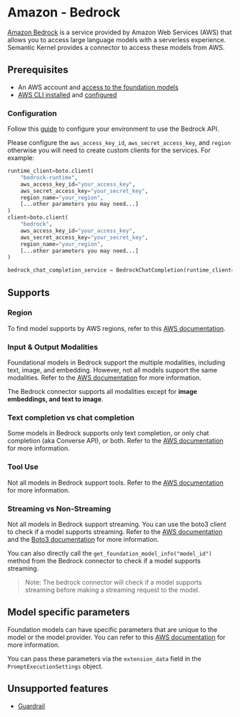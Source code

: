 # Amazon - Bedrock

[Amazon Bedrock](https://docs.aws.amazon.com/bedrock/latest/userguide/what-is-bedrock.html) is a service provided by Amazon Web Services (AWS) that allows you to access large language models with a serverless experience. Semantic Kernel provides a connector to access these models from AWS.

## Prerequisites

- An AWS account and [access to the foundation models](https://docs.aws.amazon.com/bedrock/latest/userguide/model-access-permissions.html)
- [AWS CLI installed](https://docs.aws.amazon.com/cli/latest/userguide/getting-started-install.html) and [configured](https://boto3.amazonaws.com/v1/documentation/api/latest/guide/quickstart.html#configuration)

### Configuration

Follow this [guide](https://boto3.amazonaws.com/v1/documentation/api/latest/guide/quickstart.html#configuration) to configure your environment to use the Bedrock API.

Please configure the `aws_access_key_id`, `aws_secret_access_key`, and `region` otherwise you will need to create custom clients for the services. For example:

```python
runtime_client=boto.client(
    "bedrock-runtime",
    aws_access_key_id="your_access_key",
    aws_secret_access_key="your_secret_key",
    region_name="your_region",
    [...other parameters you may need...]
)
client=boto.client(
    "bedrock",
    aws_access_key_id="your_access_key",
    aws_secret_access_key="your_secret_key",
    region_name="your_region",
    [...other parameters you may need...]
)

bedrock_chat_completion_service = BedrockChatCompletion(runtime_client=runtime_client, client=client)
```

## Supports

### Region

To find model supports by AWS regions, refer to this [AWS documentation](https://docs.aws.amazon.com/bedrock/latest/userguide/models-regions.html).

### Input & Output Modalities

Foundational models in Bedrock support the multiple modalities, including text, image, and embedding. However, not all models support the same modalities. Refer to the [AWS documentation](https://docs.aws.amazon.com/bedrock/latest/userguide/models-supported.html) for more information.

The Bedrock connector supports all modalities except for **image embeddings, and text to image**.

### Text completion vs chat completion

Some models in Bedrock supports only text completion, or only chat completion (aka Converse API), or both. Refer to the [AWS documentation](https://docs.aws.amazon.com/bedrock/latest/userguide/models-features.html) for more information.

### Tool Use

Not all models in Bedrock support tools. Refer to the [AWS documentation](https://docs.aws.amazon.com/bedrock/latest/userguide/models-features.html) for more information.

### Streaming vs Non-Streaming

Not all models in Bedrock support streaming. You can use the boto3 client to check if a model supports streaming. Refer to the [AWS documentation](https://docs.aws.amazon.com/bedrock/latest/userguide/conversation-inference-supported-models-features.html) and the [Boto3 documentation](https://boto3.amazonaws.com/v1/documentation/api/latest/reference/services/bedrock/client/get_foundation_model.html) for more information.

You can also directly call the `get_foundation_model_info("model_id")` method from the Bedrock connector to check if a model supports streaming.

> Note: The bedrock connector will check if a model supports streaming before making a streaming request to the model.

## Model specific parameters

Foundation models can have specific parameters that are unique to the model or the model provider. You can refer to this [AWS documentation](https://docs.aws.amazon.com/bedrock/latest/userguide/model-parameters.html) for more information.

You can pass these parameters via the `extension_data` field in the `PromptExecutionSettings` object.

## Unsupported features

- [Guardrail](https://docs.aws.amazon.com/bedrock/latest/userguide/guardrails.html)